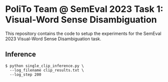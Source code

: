 # PoliTo Team @ SemEval 2023 Task 1: Visual-Word Sense Disambiguation
This repository contains the code to setup the experiments for the SemEval 2023 Visual-Word Sense Disambiguation task.

## Inference
```shell
$ python single_clip_inference.py \
  --log_filename clip_results.txt \
  --log_step 200
```


